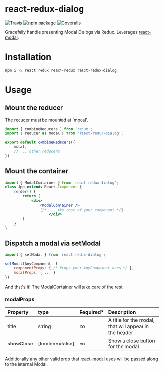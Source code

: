 # react-redux-dialog

[![Travis][build-badge]][build]
[![npm package][npm-badge]][npm]
[![Coveralls][coveralls-badge]][coveralls]

Gracefully handle presenting Modal Dialogs via Redux. Leverages [react-modal](https://github.com/reactjs/react-modal).

# Installation
```bash
npm i -S react redux react-redux react-redux-dialog
```

# Usage

## Mount the reducer
The reducer must be mounted at 'modal'.
```javascript
import { combineReducers } from 'redux';
import { reducer as modal } from 'react-redux-dialog';

export default combineReducers({ 
    modal,
    // ... other reducers
})
```

## Mount the container
```jsx harmony
import { ModalContainer } from 'react-redux-dialog';
class App extends React.Component {
	render() {
		return (
			<div>
			    <ModalContainer />
			    {/* ... the rest of your component */}
            		</div>
		)
	}
}
```

## Dispatch a modal via setModal
```javascript
import { setModal } from 'react-redux-dialog';

setModal(AnyComponent, {
    componentProps: { /* Props your AnyComponent uses */ },
    modalProps: { ... }
})
```

And that's it! The ModalContainer will take care of the rest.

### modalProps
| Property | type | Required? | Description |
|:--|:--|:--|:--
title | string | no | A title for the modal, that will appear in the header |
showClose | [boolean=false] | no | Show a close button for the modal

Additionally any other valid prop that [react-modal](https://github.com/reactjs/react-modal) uses will be passed along to the internal Modal.

[build-badge]: https://img.shields.io/travis/ssilve1989/react-redux-dialog/master.png?style=flat-square
[build]: https://travis-ci.org/ssilve1989/react-redux-dialog

[npm-badge]: https://img.shields.io/npm/v/react-redux-dialog.svg.svg?style=flat-square
[npm]: https://www.npmjs.org/package/react-redux-dialog

[coveralls-badge]: https://img.shields.io/coveralls/ssilve1989/react-redux-dialog/master.png?style=flat-square
[coveralls]: https://coveralls.io/github/ssilve1989/react-redux-dialog
